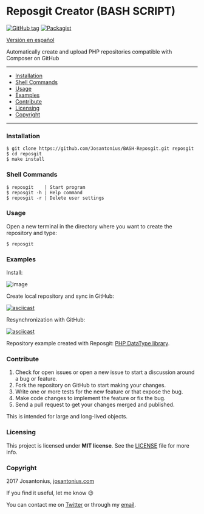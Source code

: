 # Reposgit Creator (BASH SCRIPT)

[![GitHub tag](https://img.shields.io/badge/version-1.0.0-blue.svg)](https://github.com/Josantonius/BASH-Reposgit/tree/1.0.0) [![Packagist](https://img.shields.io/cocoapods/l/AFNetworking.svg)](https://github.com/Josantonius/BASH-Reposgit/blob/master/LICENSE) 

[Versión en español](README-ES.md)

Automatically create and upload PHP repositories compatible with Composer on GitHub

---

- [Installation](#installation)
- [Shell Commands](#shell-commands)
- [Usage](#usage)
- [Examples](#examples)
- [Contribute](#contribute)
- [Licensing](#licensing)
- [Copyright](#copyright)

---

### Installation

    $ git clone https://github.com/Josantonius/BASH-Reposgit.git reposgit
    $ cd reposgit
	$ make install

### Shell Commands

    $ reposgit    | Start program
    $ reposgit -h | Help command
    $ reposgit -r | Delete user settings

### Usage

Open a new terminal in the directory where you want to create the repository and type:

    $ reposgit

### Examples

Install:


![![image](https://asciinema.org/a/94530.png)](https://asciinema.org/a/94530)



Create local repository and sync in GitHub:


[![asciicast](https://asciinema.org/a/2pa64nqyfkyr73ny0khyns8yr.png)](https://asciinema.org/a/2pa64nqyfkyr73ny0khyns8yr)



Resynchronization with GitHub:


[![asciicast](https://asciinema.org/a/94545.png)](https://asciinema.org/a/94545)


Repository example created with Reposgit: [PHP DataType library](https://github.com/Josantonius/PHP-DataType).

### Contribute
1. Check for open issues or open a new issue to start a discussion around a bug or feature.
1. Fork the repository on GitHub to start making your changes.
1. Write one or more tests for the new feature or that expose the bug.
1. Make code changes to implement the feature or fix the bug.
1. Send a pull request to get your changes merged and published.

This is intended for large and long-lived objects.

### Licensing

This project is licensed under **MIT license**. See the [LICENSE](LICENSE) file for more info.

### Copyright

2017 Josantonius, [josantonius.com](https://josantonius.com/)

If you find it useful, let me know :wink:

You can contact me on [Twitter](https://twitter.com/Josantonius) or through my [email](mailto:hello@josantonius.com).
